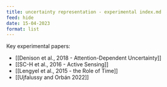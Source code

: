```yaml
---
title: uncertainty representation - experimental index.md
feed: hide
date: 15-04-2023
format: list
---
```



Key experimental papers:
- [[Denison et al., 2018 - Attention-Dependent Uncertainty]]
- [[SC-H et al., 2016 - Active Sensing]]
- [[Lengyel et al., 2015 - the Role of Time]]
- [[Ujfalussy and Orbán 2022]]